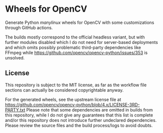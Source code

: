 # Wheels for OpenCV

Generate Python *manylinux* wheels for OpenCV with some customizations through GitHub actions.

The builds mostly correspond to the official headless variant, but with further modules disabled
which I do not need for server-based deployments and which omits possibly problematic third-party
dependencies like FFmpeg while https://github.com/opencv/opencv-python/issues/353 is unsolved.

## License

This repository is subject to the MIT license, as far as the workflow file sections can
actually be considered copyrightable anyway.

For the generated wheels, see the upstream license file at https://github.com/opencv/opencv-python/blob/4.x/LICENSE-3RD-PARTY.txt
Please note that some dependencies are omitted in builds from this repository, while I do not
give any guarantees that this list is complete and/or this repository does not introduce further
undeclared dependencies. Please review the source files and the build process/logs to avoid doubts.

